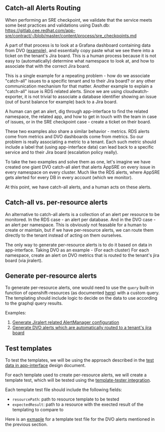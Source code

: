 ## Catch-all Alerts Routing

When performing an SRE checkpoint, we validate that the service meets some best practices and validations using Dash.db: https://gitlab.cee.redhat.com/app-sre/contract/-/blob/master/content/process/sre_checkpoints.md

A part of that process is to look at a Grafana dashboard containing data from DVO ([example](https://grafana.app-sre.devshift.net/d/dashdotdb/dash-db?orgId=1&var-datasource=dashdotdb-rds&var-cluster=appsres03ue1&var-namespace=app-interface-stage)), and essentially copy paste what we see there into a ticket on the tenant's Jira board. This is a human process because it is not easy to (automatically) determine what namespace to look at, and how to associate that with the correct Jira board.

This is a single example for a repeating problem - how do we associate "catch-all" issues to a specific tenant and to their Jira board? or any other communication mechanism for that matter. Another example to explain a "catch-all" issue is RDS related alerts. Since we are using cloudwatch-exporter, it is not trivial to associate a database identifier showing an issue (out of burst balance for example) back to a Jira board.

A human can get an alert, dig through app-interface to find the related namespace, the related app, and how to get in touch with the team in case of issues, or in the SRE checkpoint case - create a ticket on their board.

These two examples also share a similar behavior - metrics. RDS alerts come from metrics and DVO dashboards come from metrics. So our problem is really associating a metric to a tenant. Each such metric should include a label that (using app-interface data) can lead back to a specific service and to their Jira board (escalation policy really).

To take the two examples and solve them as one, let's imagine we have created one giant DVO catch-all alert that alerts AppSRE on every issue in every namespace on every cluster. Much like the RDS alerts, where AppSRE gets alerted for every DB in every account (which we monitor).

At this point, we have catch-all alerts, and a human acts on these alerts.

## Catch-all vs. per-resource alerts

An alternative to catch-all alerts is a collection of an alert per resource to be monitored. In the RDS case - an alert per database. And in the DVO case - an alert per namespace. This is obviously not feasable for a human to create or maintain, but if we have per-resource alerts, we can route them directly to the tenant instead of acting on them ourselves.

The only way to generate per-resource alerts is to do it based on data in app-interface. Taking DVO as an example - (For each cluster) For each namespace, create an alert on DVO metrics that is routed to the tenant's jira board (via jiralert).

## Generate per-resource alerts

To generate per-resource alerts, one would need to use the `query` built-in function of openshift-resources (as documented [here](/README.md#manage-openshift-resources-via-app-interface-openshiftnamespace-1yml)) with a custom query. The templating should include logic to decide on the data to use according to the graphql query results.

Examples:
1. [Generate Jiralert related AlertManager configuration](https://gitlab.cee.redhat.com/service/app-interface/-/merge_requests/36052/diffs?commit_id=40070af0e0ac02b2b9067ce4aa123e55daa7943d)
1. [Generate DVO alerts which are automatically routed to a tenant's jira board](https://gitlab.cee.redhat.com/service/app-interface/-/merge_requests/36096/diffs?commit_id=d7ab037ad084fae6a81e9cc8e904388fe5b51a3a)

## Test templates

To test the templates, we will be using the approach described in the [test data in app-interface](./docs/app-sre/design-docs/app-interface-test-data.md) design document.

For each template used to create per-resource alerts, we will create a template test, which will be tested using the [template-tester integration](https://github.com/app-sre/qontract-reconcile/blob/master/reconcile/template_tester.py).

Each template test file should include the following fields:
- `resourcePath`: path to resource template to be tested
- `expectedResult`: path to a resource with the exected result of the templating to compare to

Here is an [exmaple](test_data/services/deployment-validation-operator/test/templatetests.yaml) for a template test file for the DVO alerts mentioned in the previous section.
